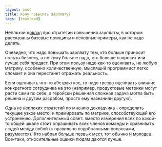 ```yaml
---
layout: post
title: Кому повысить зарплату?
tags: [teamlead]
---
```

Неплохой [доклад](https://teamleadconf.ru/spb/2021/abstracts/8042) про стратегии повышения зарплаты, в котором рассказаны базовые принципы и основные примеры, как не надо делать.

Очевидно, что надо повышать зарплату тем, кто больше приносит пользы бизнесу, а не кому больше надо, кто больше попросит или лучше себя продаст. При этом пользу надо как-то оценивать, но любую метрику, особенно количественную, мыслящий программист легко сломает и она перестанет отражать реальность. 

Если оценивать что-то абстрактное, то надо трезво оценивать влияние конкретного сотрудника на это (например, продуктовые метрики могут расти сами по себе, а геройски решенная сложная задача могла быть решена и другим разрабом, просто ему назначили другую).

Одна из неплохих стратегий по мнению докладчика - определить текущее узкое место, и премировать по метрике, способствующей его устранению. Дополнительный совет: вместо измерения всех по какой-то общей шкале  стоит опрашивать всех членов команды и сравнивать людей между собой (с правильно подобранными вопросами, разумеется). Кто набрал больше первых мест, тот обычно и молодец. Все-таки, относительные оценки людям даются лучше.

